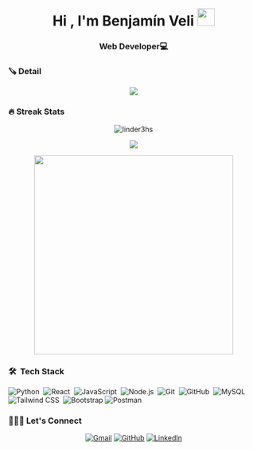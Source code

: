 
<h1 align="center">Hi , I'm Benjamín Veli <img src="https://media.giphy.com/media/hvRJCLFzcasrR4ia7z/giphy.gif" width="35"></h1>

<h3 align="center">Web Developer💻</h3>

### 🪚 Detail
<p align="center">
<img src="https://github-profile-trophy.vercel.app/?username=BenjaminVeli&theme=onedark" />
</p>



### 🔥 Streak Stats
<p align="center"><img src="https://github-readme-streak-stats.herokuapp.com/?user=BenjaminVeli&theme=algolia" alt="linder3hs"  /></p>

<p align="center"><img src="https://github-readme-stats.vercel.app/api/top-langs/?username=BenjaminVeli&layout=compact&theme=algolia"></p>

<p align="center" ><img src="https://github-readme-stats.vercel.app/api?username=BenjaminVeli&count_private=true&show_icons=true&&theme=algolia&include_all_commits=true" width="400"></p> 


### 🛠 &nbsp;Tech Stack

![Python](https://img.shields.io/badge/-Python-05122A?style=flat&logo=python)&nbsp;
![React](https://img.shields.io/badge/-React-05122A?style=flat&logo=react)&nbsp;
![JavaScript](https://img.shields.io/badge/-JavaScript-05122A?style=flat&logo=javascript)&nbsp;
![Node.js](https://img.shields.io/badge/-Node.js-05122A?style=flat&logo=node.js&logoColor=339933)&nbsp;
![Git](https://img.shields.io/badge/-Git-05122A?style=flat&logo=git)&nbsp;
![GitHub](https://img.shields.io/badge/-GitHub-05122A?style=flat&logo=github)&nbsp;
![MySQL](https://img.shields.io/badge/-MySQL-05122A?style=flat&logo=mysql&logoColor=4479A1)&nbsp;
![Tailwind CSS](https://img.shields.io/badge/-Tailwind%20CSS-05122A?style=flat&logo=tailwindcss&logoColor=38B2AC)&nbsp;
![Bootstrap](https://img.shields.io/badge/-Bootstrap-563D7C?style=flat&logo=bootstrap&logoColor=white)
![Postman](https://img.shields.io/badge/-Postman-563D7C?style=flat&logo=postman&logoColor=white)


### 🧑🏼‍💻 Let's Connect
<p align="center">
	<a href="mailto:velibenjamin222@gmail.com"><img src="https://img.icons8.com/bubbles/50/000000/gmail.png" alt="Gmail"/></a>
	<a href="https://github.com/BenjaminVeli"><img src="https://img.icons8.com/bubbles/50/000000/github.png" alt="GitHub"/></a>
	<a href="https://www.linkedin.com/in/benjamin-jhosep-veli-mariano/"><img src="https://img.icons8.com/bubbles/50/000000/linkedin.png" alt="LinkedIn"/></a>	
</p>





